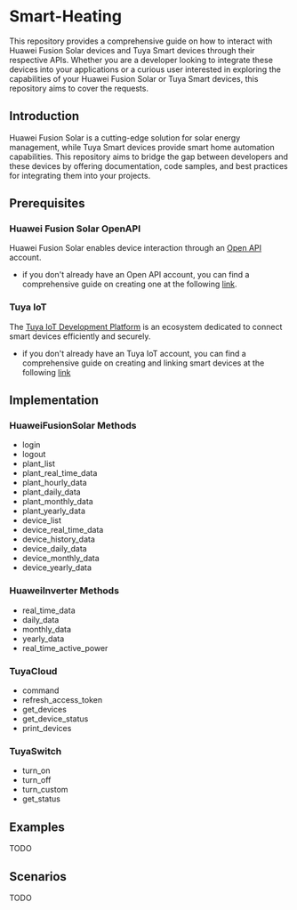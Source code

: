 # Smart-Heating

This repository provides a comprehensive guide on how to interact with Huawei Fusion Solar devices and Tuya Smart devices through their respective APIs. Whether you are a developer looking to integrate these devices into your applications or a curious user interested in exploring the capabilities of your Huawei Fusion Solar or Tuya Smart devices, this repository aims to cover the requests.

## Introduction

Huawei Fusion Solar is a cutting-edge solution for solar energy management, while Tuya Smart devices provide smart home automation capabilities. This repository aims to bridge the gap between developers and these devices by offering documentation, code samples, and best practices for integrating them into your projects.

## Prerequisites

### Huawei Fusion Solar OpenAPI

Huawei Fusion Solar enables device interaction through an [Open API](https://forum.huawei.com/enterprise/en/communicate-with-fusionsolar-through-an-openapi-account/thread/667232424741978112-667213868771979264) account.

- if you don't already have an Open API account, you can find a comprehensive guide on creating one at the following [link](https://forum.huawei.com/enterprise/en/smart-pv-encyclopedia-how-to-create-a-northbound-api-account-through-the-fusionsolar/thread/667272196474683392-667213868771979264).

### Tuya IoT

The [Tuya IoT Development Platform](https://iot.tuya.com/) is an ecosystem dedicated to connect smart devices efficiently and securely.

- if you don't already have an Tuya IoT account, you can find a comprehensive guide on creating and linking smart devices at the following [link](https://developer.tuya.com/en/docs/iot/link-devices?id=Ka471nu1sfmkl)

## Implementation

### HuaweiFusionSolar Methods
- login
- logout
- plant_list
- plant_real_time_data
- plant_hourly_data
- plant_daily_data
- plant_monthly_data
- plant_yearly_data
- device_list
- device_real_time_data
- device_history_data
- device_daily_data
- device_monthly_data
- device_yearly_data

### HuaweiInverter Methods
- real_time_data
- daily_data
- monthly_data
- yearly_data
- real_time_active_power

### TuyaCloud
- command
- refresh_access_token
- get_devices
- get_device_status
- print_devices

### TuyaSwitch
- turn_on
- turn_off
- turn_custom
- get_status

## Examples
TODO

## Scenarios
TODO
